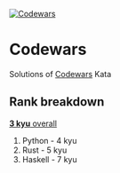 [![Codewars](https://github.com/matyama/codewars/actions/workflows/codewars.yml/badge.svg)](https://github.com/matyama/codewars/actions/workflows/codewars.yml)

# Codewars
Solutions of [Codewars](https://codewars.com/) Kata

## Rank breakdown
[**3 kyu** overall](https://www.codewars.com/users/matyama)
1. Python - 4 kyu
1. Rust - 5 kyu
1. Haskell - 7 kyu
